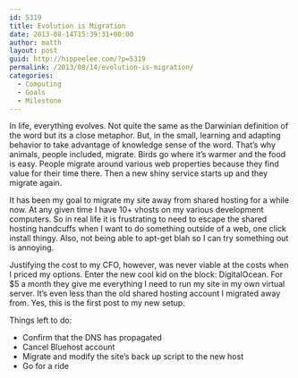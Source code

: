 ```yaml
---
id: 5319
title: Evolution is Migration
date: 2013-08-14T15:39:31+00:00
author: matth
layout: post
guid: http://hippeelee.com/?p=5319
permalink: /2013/08/14/evolution-is-migration/
categories:
  - Computing
  - Goals
  - Milestone
---
```

In life, everything evolves. Not quite the same as the Darwinian definition of the word but its a close metaphor. But, in the small, learning and adapting behavior to take advantage of knowledge sense of the word. That&#8217;s why animals, people included, migrate. Birds go where it&#8217;s warmer and the food is easy. People migrate around various web properties because they find value for their time there. Then a new shiny service starts up and they migrate again.<!--more-->

It has been my goal to migrate my site away from shared hosting for a while now. At any given time I have 10+ vhosts on my various development computers. So in real life it is frustrating to need to escape the shared hosting handcuffs when I want to do something outside of a web, one click install thingy. Also, not being able to apt-get blah so I can try something out is annoying.

Justifying the cost to my CFO, however, was never viable at the costs when I priced my options. Enter the new cool kid on the block: DigitalOcean. For $5 a month they give me everything I need to run my site in my own virtual server. It&#8217;s even less than the old shared hosting account I migrated away from. Yes, this is the first post to my new setup.

Things left to do:

  * Confirm that the DNS has propagated
  * Cancel Bluehost account
  * Migrate and modify the site&#8217;s back up script to the new host
  * Go for a ride